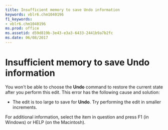 ```yaml
---
title: Insufficient memory to save Undo information
keywords: vblr6.chm1040196
f1_keywords:
- vblr6.chm1040196
ms.prod: office
ms.assetid: d59d819b-3e43-e3a3-6433-2441b9a7b2fc
ms.date: 06/08/2017
---
```



# Insufficient memory to save Undo information

You won't be able to choose the **Undo** command to restore the current state after you perform this edit. This error has the following cause and solution:



- The edit is too large to save for **Undo**. Try performing the edit in smaller increments.
    

For additional information, select the item in question and press F1 (in Windows) or HELP (on the Macintosh).

